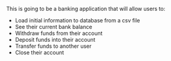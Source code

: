 This is going to be a banking application that will allow users to:

* Load initial information to database from a csv file
* See their current bank balance
* Withdraw funds from their account
* Deposit funds into their account
* Transfer funds to another user
* Close their account

